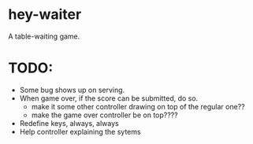 # hey-waiter
A table-waiting game.

# TODO:

- Some bug shows up on serving.
- When game over, if the score can be submitted, do so.
	- make it some other controller drawing on top of the regular one??
	- make the game over controller be on top????
- Redefine keys, always, always
- Help controller explaining the sytems
